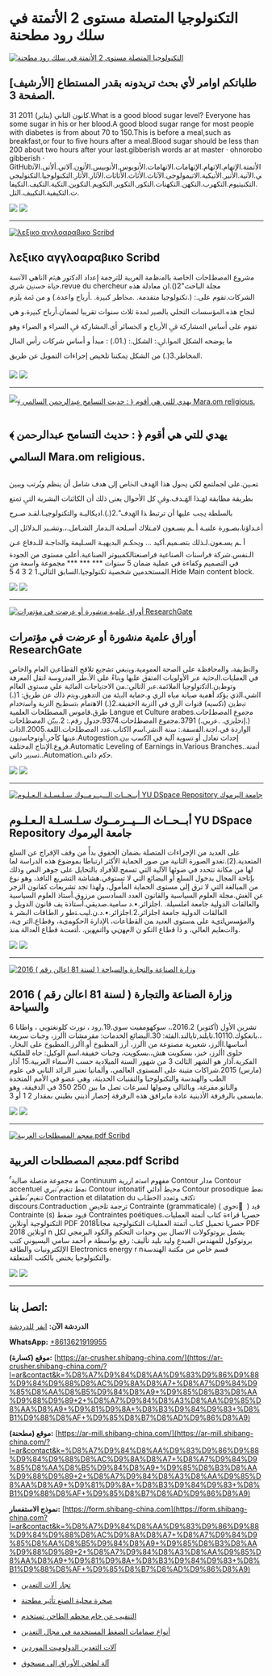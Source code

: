 # التكنولوجيا المتصلة مستوى 2 الأتمتة في سلك رود مطحنة

<a href="https://swt.shibang-china.com/?l=ar&img&k=%D8%A7%D9%84%D8%AA%D9%83%D9%86%D9%88%D9%84%D9%88%D8%AC%D9%8A%D8%A7+%D8%A7%D9%84%D9%85%D8%AA%D8%B5%D9%84%D8%A9+%D9%85%D8%B3%D8%AA%D9%88%D9%89+2+%D8%A7%D9%84%D8%A3%D8%AA%D9%85%D8%AA%D8%A9+%D9%81%D9%8A+%D8%B3%D9%84%D9%83+%D8%B1%D9%88%D8%AF+%D9%85%D8%B7%D8%AD%D9%86%D8%A9" target="_blank">![التكنولوجيا المتصلة مستوى 2 الأتمتة في سلك رود مطحنة](http://static.shibang-china.com/all-800x300/934.jpg)</a>

## طلباتكم اوامر لأي بحث تريدونه بقدر المستطاع [الأرشيف] الصفحة 3.
31 كانون الثاني (يناير) 2011.What is a good blood sugar level? Everyone has some sugar in his or her blood.A good blood sugar range for most people with diabetes is from about 70 to 150.This is before a meal,such as breakfast,or four to five hours after a meal.Blood sugar should be less than 200 about two hours after your last.gibberish words ar at master · ohnorobo gibberish · GitHubالأتمتة.الإتهام.الاتهام.الإتهامات.الاتهامات.الأتوبوس.الأتوبيس.الأتون.آلاتي.ألأتى.الآتي.الآتية.الأتير.الأتيكية.الاتيمولوجى.الآثاث.الأثاث.الأثاثات.الآثار.الأثار.التكنولوجيا.التكنوليجي.التكنيتيوم.التكهرب.التكهن.التكهنات.التكور.التكوير.التكويم.التكوين.التكية.التكيف.التكيفات.التكيفية.التكييف.التل.


<a href="https://whatsapp.shibangsoft.com/WhatsApp.php" target="_blank" title="WhatsApp">![](http://static.shibang-china.com/icon/whatsapp.png)</a> <a href="https://swt.shibang-china.com/?l=ar&icon&k=%D8%A7%D9%84%D8%AA%D9%83%D9%86%D9%88%D9%84%D9%88%D8%AC%D9%8A%D8%A7+%D8%A7%D9%84%D9%85%D8%AA%D8%B5%D9%84%D8%A9+%D9%85%D8%B3%D8%AA%D9%88%D9%89+2+%D8%A7%D9%84%D8%A3%D8%AA%D9%85%D8%AA%D8%A9+%D9%81%D9%8A+%D8%B3%D9%84%D9%83+%D8%B1%D9%88%D8%AF+%D9%85%D8%B7%D8%AD%D9%86%D8%A9" target="_blank">![](http://static.shibang-china.com/icon/chat-ar.png)</a>

---

<a href="https://swt.shibang-china.com/?l=ar&img&k=%D8%A7%D9%84%D8%AA%D9%83%D9%86%D9%88%D9%84%D9%88%D8%AC%D9%8A%D8%A7+%D8%A7%D9%84%D9%85%D8%AA%D8%B5%D9%84%D8%A9+%D9%85%D8%B3%D8%AA%D9%88%D9%89+2+%D8%A7%D9%84%D8%A3%D8%AA%D9%85%D8%AA%D8%A9+%D9%81%D9%8A+%D8%B3%D9%84%D9%83+%D8%B1%D9%88%D8%AF+%D9%85%D8%B7%D8%AD%D9%86%D8%A9" target="_blank">![λεξικο αγγλοαραβικο Scribd](http://static.shibang-china.com/all-800x300/812.jpg)</a>

## λεξικο αγγλοαραβικο Scribd
ﻣﺷروع اﻟﻣﺻطﻠﺣﺎت اﻟﺧﺎﺻﺔ ﺑﺎﻟﻣﻧظﻣﺔ اﻟﻌرﺑﻳﺔ ﻟﻠﺗرﺟﻣﺔ إﻋداد اﻟدﻛﺗور ﻫﻳﺛم اﻟﻧﺎﻫﻲ اﻵﻧﺳﺔ ﺣﻳﺎة ﺣﺳﻧﻳن ﺷري.revue du chercheur مجلة الباحث&quot;2().ﺍﻥ ﻣﻌﺎﺩﻟﺔ ﻫﺬﻩ ﺍﻟﺸﺮﻛﺎﺕ.ﺗﻘﻮﻡ ﻋﻠﻰ.: (.ﺗﻜﻨﻮﻟﻮﺟﻴﺎ ﻣﺘﻘﺪﻣﺔ. .ﳐﺎﻃﺮ ﻛﺒﲑﺓ. .ﺃﺭﺑﺎﺡ ﻭﺍﻋﺪﺓ.) ﻭ ﻣﻦ ﲦﺔ ﻳﻠﺰﻡ ﻟﻨﺠﺎﺡ ﻫﺬﻩ.ﺍﳌﺆﺳﺴﺎﺕ ﺍﻟﺘﺤﻠﻲ ﺑﺎﻟﺼﱪ ﳌﺪﺓ ﺛﻼﺙ ﺳﻨﻮﺍﺕ ﺗﻘﺮﻳﺒﺎ ﻟﻀﻤﺎﻥ.ﺃﺭﺑﺎﺡ ﻛﺒﲑﺓ.ﻭ ﻫﻲ ﺗﻘﻮﻡ ﻋﻠﻰ ﺃﺳﺎﺱ ﺍﳌﺸﺎﺭﻛﺔ ﰲ ﺍﻷﺭﺑﺎﺡ ﻭ ﺍﳋﺴﺎﺋﺮ ﺃﻱ.ﺍﳌﺸﺎﺭﻛﺔ ﰲ ﺍﻟﺴﺮﺍﺀ ﻭ ﺍﻟﻀﺮﺍﺀ ﻭﻫﻮ ﻣﺎ ﻳﻮﺿﺤﻪ ﺍﻟﺸﻜﻞ ﺍﳌﻮﺍ.ﱄ.: ﺍﻟﺸﻜﻞ.: (.01.) : ﻣﺒﺪﺃ ﻭ ﺃﺳﺎﺱ ﺷﺮﻛﺎﺕ ﺭﺃﺱ ﺍﳌﺎﻝ ﺍﳌﺨﺎﻃﺮ.3(.) ﻣﻦ ﺍﻟﺸﻜﻞ ﳝﻜﻨﻨﺎ ﺗﻠﺨﻴﺺ ﺇﺟﺮﺍﺀﺍﺕ ﺍﻟﺘﻤﻮﻳﻞ ﻋﻦ ﻃﺮﻳﻖ.


<a href="https://whatsapp.shibangsoft.com/WhatsApp.php" target="_blank" title="WhatsApp">![](http://static.shibang-china.com/icon/whatsapp.png)</a> <a href="https://swt.shibang-china.com/?l=ar&icon&k=%D8%A7%D9%84%D8%AA%D9%83%D9%86%D9%88%D9%84%D9%88%D8%AC%D9%8A%D8%A7+%D8%A7%D9%84%D9%85%D8%AA%D8%B5%D9%84%D8%A9+%D9%85%D8%B3%D8%AA%D9%88%D9%89+2+%D8%A7%D9%84%D8%A3%D8%AA%D9%85%D8%AA%D8%A9+%D9%81%D9%8A+%D8%B3%D9%84%D9%83+%D8%B1%D9%88%D8%AF+%D9%85%D8%B7%D8%AD%D9%86%D8%A9" target="_blank">![](http://static.shibang-china.com/icon/chat-ar.png)</a>

---

<a href="https://swt.shibang-china.com/?l=ar&img&k=%D8%A7%D9%84%D8%AA%D9%83%D9%86%D9%88%D9%84%D9%88%D8%AC%D9%8A%D8%A7+%D8%A7%D9%84%D9%85%D8%AA%D8%B5%D9%84%D8%A9+%D9%85%D8%B3%D8%AA%D9%88%D9%89+2+%D8%A7%D9%84%D8%A3%D8%AA%D9%85%D8%AA%D8%A9+%D9%81%D9%8A+%D8%B3%D9%84%D9%83+%D8%B1%D9%88%D8%AF+%D9%85%D8%B7%D8%AD%D9%86%D8%A9" target="_blank">![﴾ ﻳﻬﺪي ﻟﻠﺘﻲ ﻫﻲ أﻗﻮم ﴿ : ﺣﺪﻳﺚ اﻟﺘﺴﺎﻣﺢ ﻋﺒﺪاﻟﺮﲪﻦ اﻟﺴﺎﳌﻲ Mara.om religious.](http://static.shibang-china.com/all-800x300/34.jpg)</a>

## ﴾ ﻳﻬﺪي ﻟﻠﺘﻲ ﻫﻲ أﻗﻮم ﴿ : ﺣﺪﻳﺚ اﻟﺘﺴﺎﻣﺢ ﻋﺒﺪاﻟﺮﲪﻦ اﻟﺴﺎﳌﻲ Mara.om religious.
ﺘﻌـﲔ.ﻋﻠﻰ اﺠﻤﻟﺘﻤﻊ ﻟﻜﻲ ﳛﻮل ﻫﺬا اﳍﺪف اﳋﺎص إﱃ ﻫﺪف ﺷﺎﻣﻞ أن ﻳﻨﻈﻢ وﻳُﺮﺗﺐ وﻳﺒﲔ ﺑﻄﺮﻳﻘﺔ ﻣﻄﺎﺑﻘﺔ ﳍـﺬا اﳍـﺪف.وﰲ ﻛﻞ اﻷﺣﻮال ﻳﻌﲎ ذﻟﻚ أن اﻟﻜﺎﺋﻨﺎت اﻟﺒﺸﺮﻳﺔ اﻟﱵ ﲤﺘﻊ ﺑﺎﻟﺴﻠﻄﺔ ﳚﺐ ﻋﻠﻴﻬﺎ أن ﺗﺮﺗﺒﻂ ﺬا اﳍﺪف&quot;.2(.).ادﻳﻜﺎﻟﻴـﺔ واﻟﺘﻜﻨﻮﻟﻮﺟﻴـﺎ.ﻟﻘـﺪ ﺻـﺮح أﻋـﺪاؤﻧﺎ.ﺑﺼـﻮرة ﻋﻠﻨﻴـﺔ أ ـﻢ ﻳﺴـﻌﻮن ﻻﻣـﺘﻼك أﺳـﻠﺤﺔ اﻟـﺪﻣﺎر اﻟﺸـﺎﻣﻞ.،.وﺗﺸـﲑ اﻟـﺪﻻﺋﻞ إﱃ أ ـﻢ ﻳﺴـﻌﻮن.ﻟـﺬﻟﻚ ﺑﺘﺼـﻤﻴﻢ.أﻛﻴﺪ … وﲝﻜـﻢ اﻟﺒﺪﻳﻬﻴـﺔ اﻟﺴـﻠﻴﻤﺔ واﳊﺎﺟـﺔ ﻟﻠـﺪﻓﺎع ﻋـﻦ اﻟـﻨﻔﺲ.شركة فراسنات الصناعية فراصنعتالكمبيوتر الصناعية.أعلى مستوى من الجودة في التصميم وكفاءة في عملية ضمان 5 سنوات *** *** *** مجموعة واسعة من المستخدمين شخصية تكنولوجيا.السابق التالي.1 2 3 4 5.Hide Main content block.


<a href="https://whatsapp.shibangsoft.com/WhatsApp.php" target="_blank" title="WhatsApp">![](http://static.shibang-china.com/icon/whatsapp.png)</a> <a href="https://swt.shibang-china.com/?l=ar&icon&k=%D8%A7%D9%84%D8%AA%D9%83%D9%86%D9%88%D9%84%D9%88%D8%AC%D9%8A%D8%A7+%D8%A7%D9%84%D9%85%D8%AA%D8%B5%D9%84%D8%A9+%D9%85%D8%B3%D8%AA%D9%88%D9%89+2+%D8%A7%D9%84%D8%A3%D8%AA%D9%85%D8%AA%D8%A9+%D9%81%D9%8A+%D8%B3%D9%84%D9%83+%D8%B1%D9%88%D8%AF+%D9%85%D8%B7%D8%AD%D9%86%D8%A9" target="_blank">![](http://static.shibang-china.com/icon/chat-ar.png)</a>

---

<a href="https://swt.shibang-china.com/?l=ar&img&k=%D8%A7%D9%84%D8%AA%D9%83%D9%86%D9%88%D9%84%D9%88%D8%AC%D9%8A%D8%A7+%D8%A7%D9%84%D9%85%D8%AA%D8%B5%D9%84%D8%A9+%D9%85%D8%B3%D8%AA%D9%88%D9%89+2+%D8%A7%D9%84%D8%A3%D8%AA%D9%85%D8%AA%D8%A9+%D9%81%D9%8A+%D8%B3%D9%84%D9%83+%D8%B1%D9%88%D8%AF+%D9%85%D8%B7%D8%AD%D9%86%D8%A9" target="_blank">![أوراق ﻋﻠﻣﻳﺔ ﻣﻧﺷورة أو ﻋرﺿت ﻓﻲ ﻣؤﺗﻣرات ResearchGate](http://static.shibang-china.com/all-800x300/334.jpg)</a>

## أوراق ﻋﻠﻣﻳﺔ ﻣﻧﺷورة أو ﻋرﺿت ﻓﻲ ﻣؤﺗﻣرات ResearchGate
واﻟﻧظﻳﻔﺔ، واﻟﻣﺣﺎﻓظﺔ ﻋﻠﻰ اﻟﺻﺣﺔ اﻟﻌﻣوﻣﻳﺔ.وﻳﻧﺑﻐﻲ ﺗﺷﺟﻳﻊ ﺗﻼﻗﺢ اﻟﻘطﺎﻋﻳن اﻟﻌﺎم واﻟﺧﺎص ﻓﻲ اﻟﻌﻣﻠﻳﺎت.اﻟﺑﺣﺛﻳﺔ ﻋﺑر اﻷوﻟوﻳﺎت اﻟﻣﺗﻔق ﻋﻠﻳﻬﺎ وﺑﻧﺎءً ﻋﻠﻰ اﻷ.طر اﻟﻣدروﺳﺔ ﻟﻧﻘﻝ اﻟﻣﻌرﻓﺔ وﺗوطﻳن.اﻟﺗﻛﻧوﻟوﺟﻳﺎ اﻟﻣﻼﺋﻣﺔ.ﻋﺑر اﻟﺗﺎﻟﻲ:.ﻣن اﻻﺣﺗﻳﺎﺟﺎت اﻟﻣﺎﺋﻳﺔ ﻋﻠﻲ ﻣﺳﺗوى اﻟﻌﺎﻟم اﻟﺷﻲ.اﻟذي ﻳؤﻛد أﻫﻣﻳﺔ ﺻﻳﺎﻧﺔ ﻣﻳﺎﻩ اﻟري و.ﺣﻣﺎﻳﺔ اﻟﺑﻳﺋﺔ ﻣن اﻟﺗدﻫور.وﻳﺗم ذﻟك ﻋن طرﻳق: 1(.) ﺗﺑطﻳن (ﺗﻛﺳﻳﻪ) ﻗﻧوات اﻟري ﻓﻲ اﻟﺗرﺑﺔ اﻟﺧﻔﻳﻔﺔ.2(.) اﻻﻫﺗﻣﺎم ﺑﺗﺳطﻳﺢ اﻟﺗرﺑﺔ واﺳﺗﺧدام طرق.قاموس المصطلحات العلمية Langue et Culture arabesﻣﺟﻣوع اﻟﻣﺻطﻠﺣﺎت.(.إﻧﺟﻠﻳزي. .ﻋرﺑﻲ.) 3791.ﻣﺟﻣوع اﻟﻣﺻطﻠﺣﺎت.9374.ﺟدوﻝ رﻗم.: 2.ﻳﺑﻳّن اﻟﻣﺻطﻠﺣﺎت اﻟواردة ﻓﻲ.ﻟﺟﻧﺔ.اﻟﻔﺳﻔﺔ.: ﺳﻧﺔ اﻟﻧﺷر.اﺳم اﻟﻛﺗﺎب.ﻋدد اﻟﻣﺻطﻠﺣﺎت.اﻟﻠﻐﺔ.2005.اﻟذات ﻋﻳﻧﻬﺎ ﻛﺂﺧر.أوﺗوﺟﺎﺳﺗﻳون.Autogestion.إﺣداث ﺗﻌﺎدﻝ أو ﺗﺳوﻳﺔ آﻟﻳﺔ ﻓﻲ اﻟﻛﺳب ﺑﻳن ﻓروع.اﻹﻧﺗﺎج اﻟﻣﺧﺗﻠﻔﺔ.Automatic Leveling of Earnings in.Various Branches.أﺗﻣﺗﺔ. .ﺗﺳﻳﻳر ذاﺗﻲ.Automation.ﺣﻛم ذاﺗﻲ.


<a href="https://whatsapp.shibangsoft.com/WhatsApp.php" target="_blank" title="WhatsApp">![](http://static.shibang-china.com/icon/whatsapp.png)</a> <a href="https://swt.shibang-china.com/?l=ar&icon&k=%D8%A7%D9%84%D8%AA%D9%83%D9%86%D9%88%D9%84%D9%88%D8%AC%D9%8A%D8%A7+%D8%A7%D9%84%D9%85%D8%AA%D8%B5%D9%84%D8%A9+%D9%85%D8%B3%D8%AA%D9%88%D9%89+2+%D8%A7%D9%84%D8%A3%D8%AA%D9%85%D8%AA%D8%A9+%D9%81%D9%8A+%D8%B3%D9%84%D9%83+%D8%B1%D9%88%D8%AF+%D9%85%D8%B7%D8%AD%D9%86%D8%A9" target="_blank">![](http://static.shibang-china.com/icon/chat-ar.png)</a>

---

<a href="https://swt.shibang-china.com/?l=ar&img&k=%D8%A7%D9%84%D8%AA%D9%83%D9%86%D9%88%D9%84%D9%88%D8%AC%D9%8A%D8%A7+%D8%A7%D9%84%D9%85%D8%AA%D8%B5%D9%84%D8%A9+%D9%85%D8%B3%D8%AA%D9%88%D9%89+2+%D8%A7%D9%84%D8%A3%D8%AA%D9%85%D8%AA%D8%A9+%D9%81%D9%8A+%D8%B3%D9%84%D9%83+%D8%B1%D9%88%D8%AF+%D9%85%D8%B7%D8%AD%D9%86%D8%A9" target="_blank">![أﺑــﺤــﺎث اﻟـــﻴــﺮﻣــﻮك ﺳـﻠـﺴـﻠـﺔ اﻟـﻌـﻠـﻮم YU DSpace Repository جامعة اليرموك](http://static.shibang-china.com/all-800x300/16.jpg)</a>

## أﺑــﺤــﺎث اﻟـــﻴــﺮﻣــﻮك ﺳـﻠـﺴـﻠـﺔ اﻟـﻌـﻠـﻮم YU DSpace Repository جامعة اليرموك
ﻋﻠﻰ اﻟﻌﺪﻳﺪ ﻣﻦ اﻹﺟﺮاءات اﻟﻤﺘﺼﻠﺔ ﺑﻀﻤﺎن اﻟﺤﻘﻮق ﺑﺪأً ﻣﻦ وﻗﻒ اﻹﻓﺮاج ﻋﻦ اﻟﺴﻠﻊ اﻟﻤﺘﻌﺪﻳﺔ.(2).ﺗﻐﺪو اﻟﺼﻮرة اﻟﺜﺎﻧﻴﺔ ﻣﻦ ﺻﻮر اﻟﺤﻤﺎﻳﺔ اﻷﻛﺜﺮ ارﺗﺒﺎﻃﺎ ﺑﻤﻮﺿﻮع ﻫﺬه اﻟﺪراﺳﺔ ﻟﻤﺎ ﻟﻬﺎ ﻣﻦ ﻣﻜﺎﻧﺔ ﺗﺘﺤﺪد ﻓﻲ ﺿﻮﺋﻬﺎ اﻵﻟﻴﺔ اﻟﺘﻲ ﺗﺴﻤﺢ.ﻟﻸﻓﺮاد ﺑﺎﻟﺘﺤﺎﻳﻞ ﻋﻠﻰ ﺟﻮﻫﺮ اﻟﻨﺺ وذﻟﻚ ﺑﺈﺗﺎﺣﺔ اﻟﻤﺠﺎل ﺑﺪﺧﻮل اﻟﺴﻠﻊ أو اﻟﺒﻀﺎﺋﻊ اﻟﺘﻲ ﻻ ﺗﺴﺘﻮﻓﻲ.ﻫﺸﺎﺷﺔ اﻟﺘﺸﺮﻳﻊ اﻟﻨﺎﻓﺬ، وﻫﻮ ﻧﻮع ﻣﻦ اﻟﻤﺒﺎﻟﻐﺔ اﻟﺘﻲ ﻻ ﺗﺮق إﻟﻰ ﻣﺴﺘﻮى اﻟﺤﻤﺎﻳﺔ اﻟﻤﺄﻣﻮل، وﻟﻬﺬا ﺗﺠﺪ ﺗﺸﺮﻳﻌﺎت ﻛﻘﺎﻧﻮن اﻟﺰﺟﺮ ﻋﻦ اﻟﻐﺶ.مجلة العلوم السياسية والقانون العدد السادسبن مرزوق.أستاذ العلوم السياسية والعالقات الدولية جامعة املسيلة. .اجلزائر.•.د سامية.صديقي.أستاذة يف قانون الدويل و العالقات الدولية جامعة اجلزائر.2.اجلزائر.•.د.ن.ليب.ﺘطو ر اﻟطﺎﻗﺎت اﻟبشر ﺔ واﻟمؤﺴسﺎﺘیﺔ ﻋﻠﻰ ﻤستوى اﻟﻌدﯿد ﻤن اﻟﻘطﺎﻋﺎت، ﺎﻹدارة اﻟحكوﻤیﺔ، وﻗطﺎع.اﻟتر یﺔ، واﻟتﻌﻠیم اﻟﻌﺎﻟﻲ، و ذا ﻗطﺎع اﻟتكو ن اﻟمﻬنﻲ واﻟتمﻬین. .أﺘمتﺔ ﻗطﺎع اﻟﻌداﻟﺔ ﻤنذ.


<a href="https://whatsapp.shibangsoft.com/WhatsApp.php" target="_blank" title="WhatsApp">![](http://static.shibang-china.com/icon/whatsapp.png)</a> <a href="https://swt.shibang-china.com/?l=ar&icon&k=%D8%A7%D9%84%D8%AA%D9%83%D9%86%D9%88%D9%84%D9%88%D8%AC%D9%8A%D8%A7+%D8%A7%D9%84%D9%85%D8%AA%D8%B5%D9%84%D8%A9+%D9%85%D8%B3%D8%AA%D9%88%D9%89+2+%D8%A7%D9%84%D8%A3%D8%AA%D9%85%D8%AA%D8%A9+%D9%81%D9%8A+%D8%B3%D9%84%D9%83+%D8%B1%D9%88%D8%AF+%D9%85%D8%B7%D8%AD%D9%86%D8%A9" target="_blank">![](http://static.shibang-china.com/icon/chat-ar.png)</a>

---

<a href="https://swt.shibang-china.com/?l=ar&img&k=%D8%A7%D9%84%D8%AA%D9%83%D9%86%D9%88%D9%84%D9%88%D8%AC%D9%8A%D8%A7+%D8%A7%D9%84%D9%85%D8%AA%D8%B5%D9%84%D8%A9+%D9%85%D8%B3%D8%AA%D9%88%D9%89+2+%D8%A7%D9%84%D8%A3%D8%AA%D9%85%D8%AA%D8%A9+%D9%81%D9%8A+%D8%B3%D9%84%D9%83+%D8%B1%D9%88%D8%AF+%D9%85%D8%B7%D8%AD%D9%86%D8%A9" target="_blank">![2016 ( لسنة 81 اعالن رقم ) وزارة الصناعة والتجارة والسياحة](http://static.shibang-china.com/all-800x300/1026.jpg)</a>

## 2016 ( لسنة 81 اعالن رقم ) وزارة الصناعة والتجارة والسياحة
6 تشرين الأول (أكتوبر) 2016.2.، سوكهومفيت سوي.19.رود ، نورث كلونغتويي ، واطانا ،.بانغكوك.10110.تايلند,تايالند.الفئة: 30.البضائع الخدمات: مقرمشات األرز، وجبات سريعة أساسها.األرز، شعيرية مصنوعة من األرز، أرز المطبوخ أو.األرز.المطبوخ على البخار، حلوى األرز، خبز، بسكويت هش،.بسكويت، وجبات خفيفة.اسم الوكيل: جاه للملكية الفكرية.آذار هو الشهر الثالث 3 من شهور السنة الميلادية حسب الأسماء العربية.15 آذار (مارس) 2015.شراكات متينة على المستوى العالمي، وألمانيا تعتبر الرائد الثاني في علوم الطب والهندسة والتكنولوجيا والتقنيات الحديثة، وهي عضو في الأمم المتحدة والناتو.مفرغة، وبالتالي وصولها لسرعات تصل ما بين 250 350 في الدقيقة، وهو مايسمى بالرفرفة الأذينية عادة مايرافق هذه الرفرفة إحصار أذيني بطيني بمقدار 2 1 أو 3.


<a href="https://whatsapp.shibangsoft.com/WhatsApp.php" target="_blank" title="WhatsApp">![](http://static.shibang-china.com/icon/whatsapp.png)</a> <a href="https://swt.shibang-china.com/?l=ar&icon&k=%D8%A7%D9%84%D8%AA%D9%83%D9%86%D9%88%D9%84%D9%88%D8%AC%D9%8A%D8%A7+%D8%A7%D9%84%D9%85%D8%AA%D8%B5%D9%84%D8%A9+%D9%85%D8%B3%D8%AA%D9%88%D9%89+2+%D8%A7%D9%84%D8%A3%D8%AA%D9%85%D8%AA%D8%A9+%D9%81%D9%8A+%D8%B3%D9%84%D9%83+%D8%B1%D9%88%D8%AF+%D9%85%D8%B7%D8%AD%D9%86%D8%A9" target="_blank">![](http://static.shibang-china.com/icon/chat-ar.png)</a>

---

<a href="https://swt.shibang-china.com/?l=ar&img&k=%D8%A7%D9%84%D8%AA%D9%83%D9%86%D9%88%D9%84%D9%88%D8%AC%D9%8A%D8%A7+%D8%A7%D9%84%D9%85%D8%AA%D8%B5%D9%84%D8%A9+%D9%85%D8%B3%D8%AA%D9%88%D9%89+2+%D8%A7%D9%84%D8%A3%D8%AA%D9%85%D8%AA%D8%A9+%D9%81%D9%8A+%D8%B3%D9%84%D9%83+%D8%B1%D9%88%D8%AF+%D9%85%D8%B7%D8%AD%D9%86%D8%A9" target="_blank">![معجم المصطلحات العربية.pdf Scribd](http://static.shibang-china.com/all-800x300/179.jpg)</a>

## معجم المصطلحات العربية.pdf Scribd
َ ُﻣ ﻣﺟﻣوﻋﺔ ﻣﺗﺻﻠﺔ ﺻﺎﻟﻳﺔ Continuum ﻣﻔﻬوم اﺳﺗﻣ اررﻳﺔ Contour ﻣدار Contour accentuel ﻧﻣط ﺗﻧﻐﻳم َﻧﺑري Contour intonatif ﻣﺣﻳط أداﺋﻲ Contour prosodique ﻧﻣط ﺗﻧﻐﻳم ُﻧطﻘﻲ Contraction et dilatation du ﺗﻛﺛف وﺗﻣدد اﻟﺧطﺎب discours.Contraduction ﺗرﺟﻣﺔ ﺗﻠﺧﻳص Contrainte (grammaticale) ( ﻧﺣوي ّ ) ﻗﻳد Contrainte (s) ﻗﻳود ﺿﻐط Contraintes poétiques.حصريا قراءة كتاب أتمتة العمليات التكنولوجية أونلاين PDF 2018حصريا تحميل كتاب أتمتة العمليات التكنولوجية مجاناً PDF اونلاين 2018 n يشمل بروتوكولات الاتصال بين وحدات التحكم والكود البرمجي لكل بروتوكول للمهندس المبدع وليد بليد تأليف: رفع بواسطة م أحمد سامي البسيوني كتب الإلكترونيات والطاقة Electronics energy r nقسم خاص من مكتبة الهندسة والتكنولوجيا يختص بالكتب المتعلقة.


<a href="https://whatsapp.shibangsoft.com/WhatsApp.php" target="_blank" title="WhatsApp">![](http://static.shibang-china.com/icon/whatsapp.png)</a> <a href="https://swt.shibang-china.com/?l=ar&icon&k=%D8%A7%D9%84%D8%AA%D9%83%D9%86%D9%88%D9%84%D9%88%D8%AC%D9%8A%D8%A7+%D8%A7%D9%84%D9%85%D8%AA%D8%B5%D9%84%D8%A9+%D9%85%D8%B3%D8%AA%D9%88%D9%89+2+%D8%A7%D9%84%D8%A3%D8%AA%D9%85%D8%AA%D8%A9+%D9%81%D9%8A+%D8%B3%D9%84%D9%83+%D8%B1%D9%88%D8%AF+%D9%85%D8%B7%D8%AD%D9%86%D8%A9" target="_blank">![](http://static.shibang-china.com/icon/chat-ar.png)</a>

---
## اتصل بنا:

**الدردشة الآن:** [انقر للدردشة](https://swt.shibang-china.com?l=ar&contact&k=%D8%A7%D9%84%D8%AA%D9%83%D9%86%D9%88%D9%84%D9%88%D8%AC%D9%8A%D8%A7+%D8%A7%D9%84%D9%85%D8%AA%D8%B5%D9%84%D8%A9+%D9%85%D8%B3%D8%AA%D9%88%D9%89+2+%D8%A7%D9%84%D8%A3%D8%AA%D9%85%D8%AA%D8%A9+%D9%81%D9%8A+%D8%B3%D9%84%D9%83+%D8%B1%D9%88%D8%AF+%D9%85%D8%B7%D8%AD%D9%86%D8%A9)

**WhatsApp:**  [+8613621919955](https://whatsapp.shibangsoft.com/WhatsApp.php)

**موقع (كسارة):** [https://ar-crusher.shibang-china.com/](https://ar-crusher.shibang-china.com/?l=ar&contact&k=%D8%A7%D9%84%D8%AA%D9%83%D9%86%D9%88%D9%84%D9%88%D8%AC%D9%8A%D8%A7+%D8%A7%D9%84%D9%85%D8%AA%D8%B5%D9%84%D8%A9+%D9%85%D8%B3%D8%AA%D9%88%D9%89+2+%D8%A7%D9%84%D8%A3%D8%AA%D9%85%D8%AA%D8%A9+%D9%81%D9%8A+%D8%B3%D9%84%D9%83+%D8%B1%D9%88%D8%AF+%D9%85%D8%B7%D8%AD%D9%86%D8%A9)

**موقع (مطحنة):** [https://ar-mill.shibang-china.com/](https://ar-mill.shibang-china.com/?l=ar&contact&k=%D8%A7%D9%84%D8%AA%D9%83%D9%86%D9%88%D9%84%D9%88%D8%AC%D9%8A%D8%A7+%D8%A7%D9%84%D9%85%D8%AA%D8%B5%D9%84%D8%A9+%D9%85%D8%B3%D8%AA%D9%88%D9%89+2+%D8%A7%D9%84%D8%A3%D8%AA%D9%85%D8%AA%D8%A9+%D9%81%D9%8A+%D8%B3%D9%84%D9%83+%D8%B1%D9%88%D8%AF+%D9%85%D8%B7%D8%AD%D9%86%D8%A9)

**نموذج الاستفسار:** [https://form.shibang-china.com](https://form.shibang-china.com?l=ar&contact&k=%D8%A7%D9%84%D8%AA%D9%83%D9%86%D9%88%D9%84%D9%88%D8%AC%D9%8A%D8%A7+%D8%A7%D9%84%D9%85%D8%AA%D8%B5%D9%84%D8%A9+%D9%85%D8%B3%D8%AA%D9%88%D9%89+2+%D8%A7%D9%84%D8%A3%D8%AA%D9%85%D8%AA%D8%A9+%D9%81%D9%8A+%D8%B3%D9%84%D9%83+%D8%B1%D9%88%D8%AF+%D9%85%D8%B7%D8%AD%D9%86%D8%A9)

* [تجار آلات التعدين](../29/%D8%AA%D8%AC%D8%A7%D8%B1%20%D8%A2%D9%84%D8%A7%D8%AA%20%D8%A7%D9%84%D8%AA%D8%B9%D8%AF%D9%8A%D9%86.md)

* [صخرة محلية الصنع تأثير مطحنة](../28/%D8%B5%D8%AE%D8%B1%D8%A9%20%D9%85%D8%AD%D9%84%D9%8A%D8%A9%20%D8%A7%D9%84%D8%B5%D9%86%D8%B9%20%D8%AA%D8%A3%D8%AB%D9%8A%D8%B1%20%D9%85%D8%B7%D8%AD%D9%86%D8%A9.md)

* [التنقيب عن خام محطم الطاحن تستخدم](../30/%D8%A7%D9%84%D8%AA%D9%86%D9%82%D9%8A%D8%A8%20%D8%B9%D9%86%20%D8%AE%D8%A7%D9%85%20%D9%85%D8%AD%D8%B7%D9%85%20%D8%A7%D9%84%D8%B7%D8%A7%D8%AD%D9%86%20%D8%AA%D8%B3%D8%AA%D8%AE%D8%AF%D9%85.md)

* [أنواع صمامات الضغط المستخدمة في مجال التعدين](../30/%D8%A3%D9%86%D9%88%D8%A7%D8%B9%20%D8%B5%D9%85%D8%A7%D9%85%D8%A7%D8%AA%20%D8%A7%D9%84%D8%B6%D8%BA%D8%B7%20%D8%A7%D9%84%D9%85%D8%B3%D8%AA%D8%AE%D8%AF%D9%85%D8%A9%20%D9%81%D9%8A%20%D9%85%D8%AC%D8%A7%D9%84%20%D8%A7%D9%84%D8%AA%D8%B9%D8%AF%D9%8A%D9%86.md)

* [آلات التعدين الدولوميت الموردين](../26/%D8%A2%D9%84%D8%A7%D8%AA%20%D8%A7%D9%84%D8%AA%D8%B9%D8%AF%D9%8A%D9%86%20%D8%A7%D9%84%D8%AF%D9%88%D9%84%D9%88%D9%85%D9%8A%D8%AA%20%D8%A7%D9%84%D9%85%D9%88%D8%B1%D8%AF%D9%8A%D9%86.md)

* [آلة لطحن الأوراق إلى مسحوق](../27/%D8%A2%D9%84%D8%A9%20%D9%84%D8%B7%D8%AD%D9%86%20%D8%A7%D9%84%D8%A3%D9%88%D8%B1%D8%A7%D9%82%20%D8%A5%D9%84%D9%89%20%D9%85%D8%B3%D8%AD%D9%88%D9%82.md)